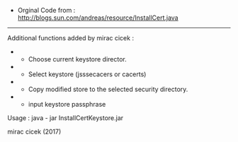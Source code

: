  * Orginal Code from : http://blogs.sun.com/andreas/resource/InstallCert.java
-----------------------------------------------------------------------------
Additional functions added by mirac cicek :
 * - Choose current keystore director.
 * - Select keystore (jsssecacers or cacerts)   
 * - Copy modified store to the selected security directory. 
 * - input keystore passphrase  
 
Usage : java - jar InstallCertKeystore.jar


mirac cicek (2017)
